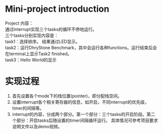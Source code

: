 # Mini-project introduction
Project 内容：  
通过interrupt实现三个tasks的循环不停地运行。  
三个tasks分别实现内容是：  
task1：选择排序。 结果通过LED显示。  
task2：运行DhryStone Benchmark，其中会运行各种functions。运行结束后会在terminal上显示Task2 finished。  
task3：Hello World的显示

# 实现过程
1. 首先设置各个mode下的栈位置(pointer)，即分配栈空间。
2. 设置interrupt各个相关寄存器的信息，如开启，不同interrupt的优先级，timer的间隔等。
3. interrupt的内容，分成两个部分。第一个部分：三个tasks的开启阶段。第二个部分：开启tasks后随设置的timer间隔循环运行。
具体情况可参考项目要求说明文件以及demo视频。
